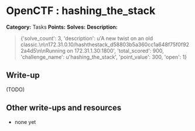 # OpenCTF : hashing_the_stack

**Category:** Tasks
**Points:** 
**Solves:** 
**Description:**

> {'solve_count': 3, 'description': u'A new twist on an old classic.\n\n172.31.0.10/hashthestack_d58803b5a360cc1a648f75f0f922a4d5\n\nRunning on 172.31.1.30:1800', 'total_scored': 900, 'challenge_name': u'hashing_the_stack', 'point_value': 300, 'open': 1}

## Write-up

(TODO)

## Other write-ups and resources

* none yet

